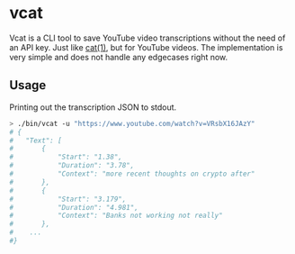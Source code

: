 # vcat

Vcat is a CLI tool to save YouTube video transcriptions without the need of an API key. Just like [cat(1)](https://man7.org/linux/man-pages/man1/cat.1.html), but for YouTube videos.
The implementation is very simple and does not handle any edgecases right now.

## Usage

Printing out the transcription JSON to stdout.

```bash
> ./bin/vcat -u "https://www.youtube.com/watch?v=VRsbX16JAzY"
# {
#	"Text": [
#		{
#			"Start": "1.38",
#			"Duration": "3.78",
#			"Context": "more recent thoughts on crypto after"
#		},
#		{
#			"Start": "3.179",
#			"Duration": "4.981",
#			"Context": "Banks not working not really"
#		},
#    ...
#}
```
